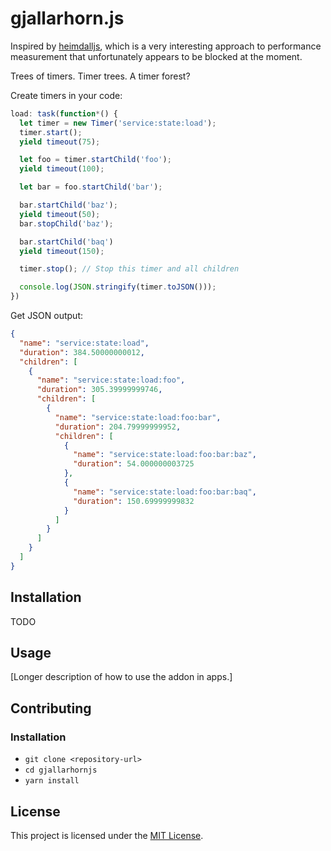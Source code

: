 gjallarhorn.js
==============================================================================

Inspired by [heimdalljs](https://github.com/heimdalljs/heimdalljs-lib), which is a very interesting approach to performance measurement that unfortunately appears to be blocked at the moment.

Trees of timers. Timer trees. A timer forest?

Create timers in your code:

```js
load: task(function*() {
  let timer = new Timer('service:state:load');
  timer.start();
  yield timeout(75);

  let foo = timer.startChild('foo');
  yield timeout(100);

  let bar = foo.startChild('bar');

  bar.startChild('baz');
  yield timeout(50);
  bar.stopChild('baz');

  bar.startChild('baq')
  yield timeout(150);

  timer.stop(); // Stop this timer and all children

  console.log(JSON.stringify(timer.toJSON()));
})
```

Get JSON output:
```JSON
{
  "name": "service:state:load",
  "duration": 384.50000000012,
  "children": [
    {
      "name": "service:state:load:foo",
      "duration": 305.39999999746,
      "children": [
        {
          "name": "service:state:load:foo:bar",
          "duration": 204.79999999952,
          "children": [
            {
              "name": "service:state:load:foo:bar:baz",
              "duration": 54.000000003725
            },
            {
              "name": "service:state:load:foo:bar:baq",
              "duration": 150.69999999832
            }
          ]
        }
      ]
    }
  ]
}
```

Installation
------------------------------------------------------------------------------

TODO

Usage
------------------------------------------------------------------------------

[Longer description of how to use the addon in apps.]


Contributing
------------------------------------------------------------------------------

### Installation

* `git clone <repository-url>`
* `cd gjallarhornjs`
* `yarn install`

License
------------------------------------------------------------------------------

This project is licensed under the [MIT License](LICENSE.md).
